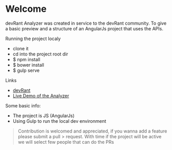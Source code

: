 # Welcome

devRant Analyzer was created in service to the devRant community. To give a basic preview and a structure of an AngularJs project that uses the APIs.

Running the project localy
  - clone it
  - cd into the project root dir
  - $ npm install
  - $ bower install
  - $ gulp serve

Links
  - [devRant](www.devrant.io)
  - [Live Demo of the Analyzer](dranalyzer.glimpsedash.com)

Some basic info:
  - The project is JS (AngularJs)
  - Using Gulp to run the local dev environment

> Contribution is welcomed and appreciated, if you wanna add a feature please submit a pull > request. With time if the project will be active we will select few people that can do 
> the PRs
